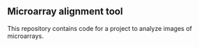 Microarray alignment tool
-------------------------

This repository contains code for a project to analyze images of 
microarrays. 